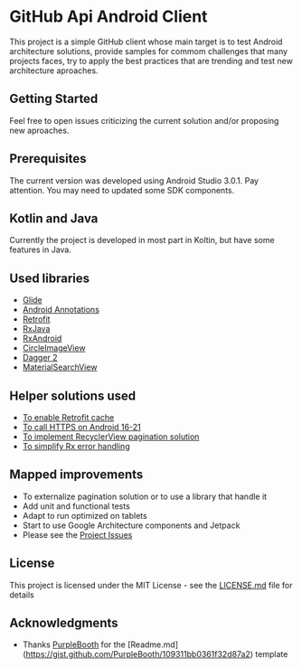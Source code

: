 # GitHub Api Android Client

This project is a simple GitHub client whose main target is to test Android architecture solutions, provide samples for commom challenges that many projects faces, try to apply the best practices that are trending and test new architecture aproaches.


## Getting Started

Feel free to open issues criticizing the current solution and/or proposing new aproaches.


## Prerequisites

The current version was developed using Android Studio 3.0.1. 
Pay attention. You may need to updated some SDK components.


## Kotlin and Java

Currently the project is developed in most part in Koltin, but have some features in Java.


## Used libraries

* [Glide](https://bumptech.github.io/glide/)
* [Android Annotations](http://androidannotations.org/)
* [Retrofit](http://square.github.io/retrofit/)
* [RxJava](https://github.com/ReactiveX/RxJava)
* [RxAndroid](https://github.com/ReactiveX/RxAndroid)
* [CircleImageView](https://github.com/hdodenhof/CircleImageView)
* [Dagger 2](https://google.github.io/dagger/android)
* [MaterialSearchView](https://github.com/MiguelCatalan/MaterialSearchView)


## Helper solutions used

* [To enable Retrofit cache](https://gist.github.com/polbins/1c7f9303d2b7d169a3b1)
* [To call HTTPS on Android 16-21](https://github.com/square/okhttp/issues/2372)
* [To implement RecyclerView pagination solution](https://github.com/Suleiman19/Android-Pagination-with-RecyclerView)
* [To simplify Rx error handling](https://medium.com/mindorks/rxjava2-and-retrofit2-error-handling-on-a-single-place-8daf720d42d6)


## Mapped improvements

- To externalize pagination solution or to use a library that handle it
- Add unit and functional tests
- Adapt to run optimized on tablets
- Start to use Google Architecture components and Jetpack
- Please see the [Project Issues](https://github.com/luisfernandezbr/github-api-android-client/issues)


## License

This project is licensed under the MIT License - see the [LICENSE.md](LICENSE) file for details


## Acknowledgments

* Thanks [PurpleBooth](https://github.com/PurpleBooth) for the [Readme.md] (https://gist.github.com/PurpleBooth/109311bb0361f32d87a2) template
